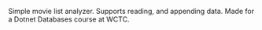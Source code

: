 Simple movie list analyzer. Supports reading, and appending data. Made for a Dotnet Databases course at WCTC.
